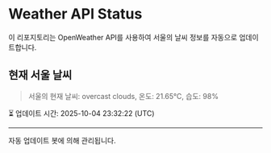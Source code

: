 
# Weather API Status

이 리포지토리는 OpenWeather API를 사용하여 서울의 날씨 정보를 자동으로 업데이트합니다.

## 현재 서울 날씨
> 서울의 현재 날씨: overcast clouds, 온도: 21.65°C, 습도: 98%

⏳ 업데이트 시간: 2025-10-04 23:32:22 (UTC)

---
자동 업데이트 봇에 의해 관리됩니다.
